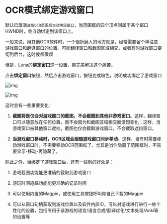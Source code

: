 # OCR模式绑定游戏窗口

默认已激活`选取OCR范围后自动绑定窗口`，当范围框的四个顶点同属于某个窗口HWND时，会自动绑定到该窗口上。

一般来说，用其他OCR软件时，一个很折磨人的地方就是，经常需要留个神注意游戏窗口和翻译窗口的位置。可能翻译窗口和截图区域相交，或者有时游戏窗口要切到后台，这时候都很烦

但是，Luna的**绑定窗口**这一设置，能完美解决这个痛苦。

点击**绑定窗口**按钮，然后点击游戏窗口，按钮变成粉色，说明成功绑定了游戏窗口

![img](https://image.lunatranslator.org/zh/gooduseocr/bind.png)

![img](https://image.lunatranslator.org/zh/gooduseocr/bindok.png)

这时会有一些重要变化：

1. **截图将是仅会对游戏窗口的截图，不会截图到其他非游戏窗口**。这样，翻译窗口可以随意放在任何位置，而不会因为和截图区域相交而激烈变化；这样，当游戏窗口被其他窗口遮挡，截图也仅会截取游戏窗口，不会截取遮挡窗口。

2. **当游戏窗口移动时，OCR区域会跟随游戏窗口同步移动**。这样，当有时需要移动游戏窗口时，不需要移动OCR范围框了，尤其是当你隐藏了范围框时，不需要显示-移动-再隐藏了。


除此之外，当绑定了游戏窗口后，还有一些别的好处是：

1. 游戏截图功能能更准确的截取到游戏窗口

2. 游玩时间追踪功能能更准确的记录时间

3. 可以使用内置的Magpie，或使用工具按钮呼叫你自己下载的Magpie

4. 可以从窗口句柄获取到游戏位置以及软件内部ID，可以对游戏进行进行一些个性化的设置，包括专用于该游戏的语言/语言合成/翻译优化/文本处理/Anki等的设置等
